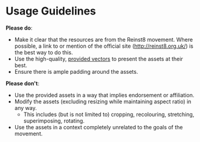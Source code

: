 Usage Guidelines
================

**Please do**:

* Make it clear that the resources are from the Reinst8 movement. 
  Where possible, a link to or mention of the official site (http://reinst8.org.uk/) is the best way to do this.
* Use the high-quality, [provided vectors](https://github.com/Reinstate/Reinst8Files/tree/master/logo) to present
  the assets at their best.
* Ensure there is ample padding around the assets.

**Please don't**:

* Use the provided assets in a way that implies endorsement or affiliation.
* Modify the assets (excluding resizing while maintaining aspect ratio) in any way.
  * This includes (but is not limited to) cropping, recolouring, stretching, superimposing, rotating.
* Use the assets in a context completely unrelated to the goals of the movement.
